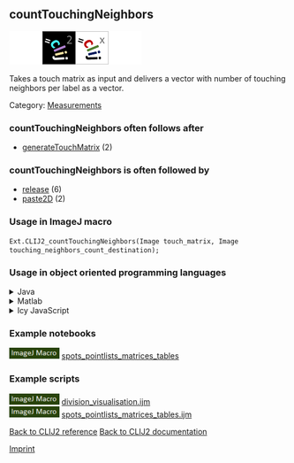 ## countTouchingNeighbors
<img src="images/mini_empty_logo.png"/><img src="images/mini_clij2_logo.png"/><img src="images/mini_clijx_logo.png"/><img src="images/mini_empty_logo.png"/>

Takes a touch matrix as input and delivers a vector with number of touching neighbors per label as a vector.

Category: [Measurements](https://clij.github.io/clij2-docs/reference__measurement)

### countTouchingNeighbors often follows after
* <a href="reference_generateTouchMatrix">generateTouchMatrix</a> (2)


### countTouchingNeighbors is often followed by
* <a href="reference_release">release</a> (6)
* <a href="reference_paste2D">paste2D</a> (2)


### Usage in ImageJ macro
```
Ext.CLIJ2_countTouchingNeighbors(Image touch_matrix, Image touching_neighbors_count_destination);
```


### Usage in object oriented programming languages



<details>

<summary>
Java
</summary>
<pre class="highlight">// init CLIJ and GPU
import net.haesleinhuepf.clij2.CLIJ2;
import net.haesleinhuepf.clij.clearcl.ClearCLBuffer;
CLIJ2 clij2 = CLIJ2.getInstance();

// get input parameters
ClearCLBuffer touch_matrix = clij2.push(touch_matrixImagePlus);
touching_neighbors_count_destination = clij2.create(touch_matrix);
</pre>

<pre class="highlight">
// Execute operation on GPU
clij2.countTouchingNeighbors(touch_matrix, touching_neighbors_count_destination);
</pre>

<pre class="highlight">
// show result
touching_neighbors_count_destinationImagePlus = clij2.pull(touching_neighbors_count_destination);
touching_neighbors_count_destinationImagePlus.show();

// cleanup memory on GPU
clij2.release(touch_matrix);
clij2.release(touching_neighbors_count_destination);
</pre>

</details>



<details>

<summary>
Matlab
</summary>
<pre class="highlight">% init CLIJ and GPU
clij2 = init_clatlab();

% get input parameters
touch_matrix = clij2.pushMat(touch_matrix_matrix);
touching_neighbors_count_destination = clij2.create(touch_matrix);
</pre>

<pre class="highlight">
% Execute operation on GPU
clij2.countTouchingNeighbors(touch_matrix, touching_neighbors_count_destination);
</pre>

<pre class="highlight">
% show result
touching_neighbors_count_destination = clij2.pullMat(touching_neighbors_count_destination)

% cleanup memory on GPU
clij2.release(touch_matrix);
clij2.release(touching_neighbors_count_destination);
</pre>

</details>



<details>

<summary>
Icy JavaScript
</summary>
<pre class="highlight">// init CLIJ and GPU
importClass(net.haesleinhuepf.clicy.CLICY);
importClass(Packages.icy.main.Icy);

clij2 = CLICY.getInstance();

// get input parameters
touch_matrix_sequence = getSequence();
touch_matrix = clij2.pushSequence(touch_matrix_sequence);
touching_neighbors_count_destination = clij2.create(touch_matrix);
</pre>

<pre class="highlight">
// Execute operation on GPU
clij2.countTouchingNeighbors(touch_matrix, touching_neighbors_count_destination);
</pre>

<pre class="highlight">
// show result
touching_neighbors_count_destination_sequence = clij2.pullSequence(touching_neighbors_count_destination)
Icy.addSequence(touching_neighbors_count_destination_sequence);
// cleanup memory on GPU
clij2.release(touch_matrix);
clij2.release(touching_neighbors_count_destination);
</pre>

</details>





### Example notebooks
<a href="https://clij.github.io/clij2-docs/md/spots_pointlists_matrices_tables"><img src="images/language_macro.png" height="20"/></a> [spots_pointlists_matrices_tables](https://clij.github.io/clij2-docs/md/spots_pointlists_matrices_tables)  




### Example scripts
<a href="https://github.com/clij/clij2-docs/blob/master/src/main/macro/division_visualisation.ijm"><img src="images/language_macro.png" height="20"/></a> [division_visualisation.ijm](https://github.com/clij/clij2-docs/blob/master/src/main/macro/division_visualisation.ijm)  
<a href="https://github.com/clij/clij2-docs/blob/master/src/main/macro/spots_pointlists_matrices_tables.ijm"><img src="images/language_macro.png" height="20"/></a> [spots_pointlists_matrices_tables.ijm](https://github.com/clij/clij2-docs/blob/master/src/main/macro/spots_pointlists_matrices_tables.ijm)  


[Back to CLIJ2 reference](https://clij.github.io/clij2-docs/reference)
[Back to CLIJ2 documentation](https://clij.github.io/clij2-docs)

[Imprint](https://clij.github.io/imprint)
